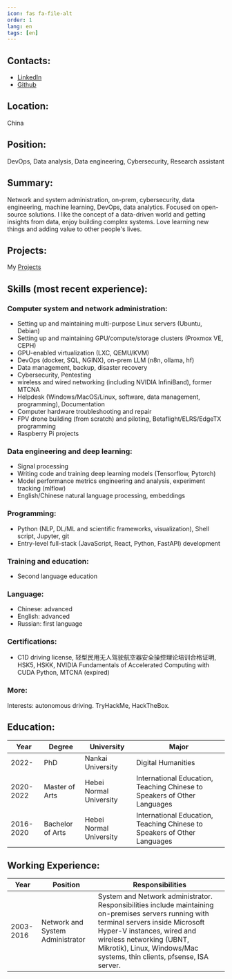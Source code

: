 ```yaml
---
icon: fas fa-file-alt
order: 1
lang: en
tags: [en]
---
```


## Contacts:

- [LinkedIn](https://linkedin.com/in/aleksandrvm)
- [Github](https://github.com/placebeyondtheclouds)

## Location:

China

## Position:

DevOps, Data analysis, Data engineering, Cybersecurity, Research assistant

## Summary:

Network and system administration, on-prem, cybersecurity, data engineering, machine learning, DevOps, data analytics. Focused on open-source solutions. I like the concept of a data-driven world and getting insights from data, enjoy building complex systems. Love learning new things and adding value to other people's lives.

## Projects:

My [Projects](/projects)

## Skills (most recent experience):

### Computer system and network administration:

- Setting up and maintaining multi-purpose Linux servers (Ubuntu, Debian)
- Setting up and maintaining GPU/compute/storage clusters (Proxmox VE, CEPH)
- GPU-enabled virtualization (LXC, QEMU/KVM)
- DevOps (docker, SQL, NGINX), on-prem LLM (n8n, ollama, hf)
- Data management, backup, disaster recovery
- Cybersecurity, Pentesting
- wireless and wired networking (including NVIDIA InfiniBand), former MTCNA
- Helpdesk (Windows/MacOS/Linux, software, data management, programming), Documentation
- Computer hardware troubleshooting and repair
- FPV drone building (from scratch) and piloting, Betaflight/ELRS/EdgeTX programming
- Raspberry Pi projects

### Data engineering and deep learning:

- Signal processing
- Writing code and training deep learning models (Tensorflow, Pytorch)
- Model performance metrics engineering and analysis, experiment tracking (mlflow)
- English/Chinese natural language processing, embeddings

### Programming:

- Python (NLP, DL/ML and scientific frameworks, visualization), Shell script, Jupyter, git
- Entry-level full-stack (JavaScript, React, Python, FastAPI) development

### Training and education:

- Second language education

### Language:

- Chinese: advanced
- English: advanced
- Russian: first language

### Certifications: 

- C1D driving license, 轻型民用无人驾驶航空器安全操控理论培训合格证明, HSK5, HSKK, NVIDIA Fundamentals of Accelerated Computing with CUDA Python, MTCNA (expired)

### More:

Interests: autonomous driving. TryHackMe, HackTheBox.

## Education:

| Year      | Degree           | University              | Major                                                                    |
| --------- | ---------------- | ----------------------- | ------------------------------------------------------------------------ |
| 2022-     | PhD              | Nankai University       | Digital Humanities                                                       |
| 2020-2022 | Master of Arts   | Hebei Normal University | International Education, Teaching Chinese to Speakers of Other Languages |
| 2016-2020 | Bachelor of Arts | Hebei Normal University | International Education, Teaching Chinese to Speakers of Other Languages |

## Working Experience:

| Year      | Position                         | Responsibilities                                                                                                                                                                                                                                                            |
| --------- | -------------------------------- | --------------------------------------------------------------------------------------------------------------------------------------------------------------------------------------------------------------------------------------------------------------------------- |
| 2003-2016 | Network and System Administrator | System and Network administrator. Responsibilities include maintaining on-premises servers running with terminal servers inside Microsoft Hyper-V instances, wired and wireless networking (UBNT, Mikrotik), Linux, Windows/Mac systems, thin clients, pfsense, ISA server. |
